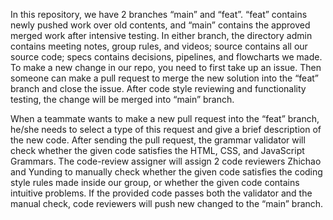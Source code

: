 In this repository, we have 2 branches “main” and “feat”. “feat” contains newly pushed work over old contents, and “main” contains the approved merged work after intensive testing. In either branch, the directory admin contains meeting notes, group rules, and videos; source contains all our source code; specs contains decisions, pipelines, and flowcharts we made. To make a new change in our repo, you need to first take up an issue. Then someone can make a pull request to merge the new solution into the “feat” branch and close the issue. After code style reviewing and functionality testing, the change will be merged into “main” branch.

When a teammate wants to make a new pull request into the “feat” branch, he/she needs to select a type of this request and give a brief description of the new code.
After sending the pull request, the grammar validator will check whether the given code satisfies the HTML, CSS, and JavaScript Grammars.
The code-review assigner will assign 2 code reviewers Zhichao and Yunding to manually check whether the given code satisfies the coding style rules made inside our group, or whether the given code contains intuitive problems.
If the provided code passes both the validator and the manual check, code reviewers will push new changed to the “main” branch.
